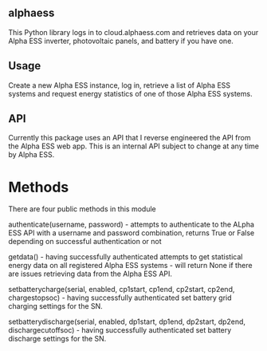 ## alphaess
This Python library logs in to cloud.alphaess.com and retrieves data on your Alpha ESS inverter, photovoltaic panels, and battery if you have one.

## Usage

Create a new Alpha ESS instance, log in, retrieve a list of Alpha ESS systems and request energy statistics of one of those Alpha ESS systems. 

## API

Currently this package uses an API that I reverse engineered the API from the Alpha ESS web app. This is an internal API subject to change at any time by Alpha ESS.

# Methods

There are four public methods in this module

authenticate(username, password) - attempts to authenticate to the ALpha ESS API with a username and password combination, returns True or False depending on successful authentication or not

getdata() - having successfully authenticated attempts to get statistical energy data on all registered Alpha ESS systems - will return None if there are issues retrieving data from the Alpha ESS API.

setbatterycharge(serial, enabled, cp1start, cp1end, cp2start, cp2end, chargestopsoc) - having successfully authenticated set battery grid charging settings for the SN.

setbatterydischarge(serial, enabled, dp1start, dp1end, dp2start, dp2end, dischargecutoffsoc) - having successfully authenticated set battery discharge settings for the SN.
